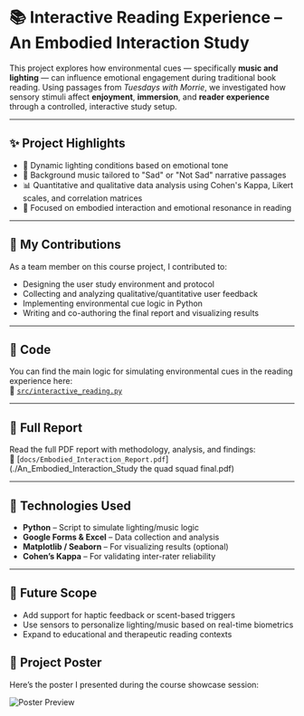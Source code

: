 # 📚 Interactive Reading Experience – An Embodied Interaction Study

This project explores how environmental cues — specifically **music and lighting** — can influence emotional engagement during traditional book reading. Using passages from *Tuesdays with Morrie*, we investigated how sensory stimuli affect **enjoyment**, **immersion**, and **reader experience** through a controlled, interactive study setup.

---

## ✨ Project Highlights

- 🔦 Dynamic lighting conditions based on emotional tone
- 🎵 Background music tailored to "Sad" or "Not Sad" narrative passages
- 📊 Quantitative and qualitative data analysis using Cohen's Kappa, Likert scales, and correlation matrices
- 📘 Focused on embodied interaction and emotional resonance in reading

---

## 🧠 My Contributions

As a team member on this course project, I contributed to:

- Designing the user study environment and protocol
- Collecting and analyzing qualitative/quantitative user feedback
- Implementing environmental cue logic in Python
- Writing and co-authoring the final report and visualizing results

---

## 🧪 Code

You can find the main logic for simulating environmental cues in the reading experience here:  
📂 [`src/interactive_reading.py`](./src/interactive_reading.py)

---

## 📄 Full Report

Read the full PDF report with methodology, analysis, and findings:  
📄 [`docs/Embodied_Interaction_Report.pdf`](./An_Embodied_Interaction_Study the quad squad final.pdf)

---

## 🔬 Technologies Used

- **Python** – Script to simulate lighting/music logic
- **Google Forms & Excel** – Data collection and analysis
- **Matplotlib / Seaborn** – For visualizing results (optional)
- **Cohen’s Kappa** – For validating inter-rater reliability

---

## 📌 Future Scope

- Add support for haptic feedback or scent-based triggers
- Use sensors to personalize lighting/music based on real-time biometrics
- Expand to educational and therapeutic reading contexts

## 🧾 Project Poster

Here’s the poster I presented during the course showcase session:

![Poster Preview](./assets/poster.jpg)
